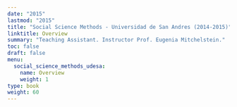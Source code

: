 ```yaml
---
date: "2015"
lastmod: "2015"
title: "Social Science Methods - Universidad de San Andres (2014-2015)"
linktitle: Overview
summary: "Teaching Assistant. Instructor Prof. Eugenia Mitchelstein."
toc: false
draft: false
menu:
  social_science_methods_udesa:
    name: Overview
    weight: 1
type: book
weight: 60
---
```



